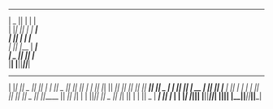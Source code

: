 _______  ___      _______                                              
|   _   ||   |    |       |                                             
|  |_|  ||   |    |    ___|                                             
|       ||   |    |   |___                                              
|       ||   |___ |    ___|                                             
|   _   ||       ||   |___                                              
|__| |__||_______||_______|                                             
 __   __  _______  _______  __    _  _______  _______  _______  _______ 
|  |_|  ||   _   ||       ||  |  | ||   _   ||       ||       ||       |
|       ||  |_|  ||    ___||   |_| ||  |_|  ||  _____||       ||   _   |
|       ||       ||   | __ |       ||       || |_____ |       ||  | |  |
|       ||       ||   ||  ||  _    ||       ||_____  ||      _||  |_|  |
| ||_|| ||   _   ||   |_| || | |   ||   _   | _____| ||     |_ |       |
|_|   |_||__| |__||_______||_|  |__||__| |__||_______||_______||_______|
